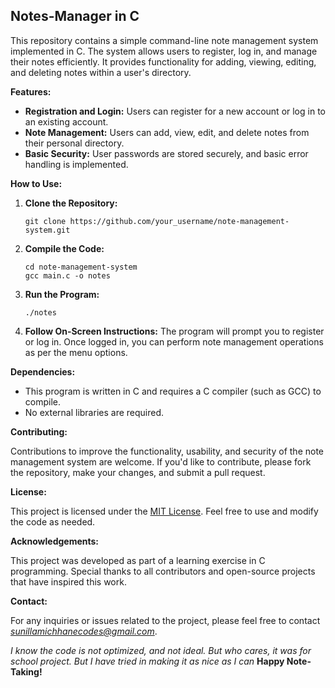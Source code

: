 ## Notes-Manager  in C


This repository contains a simple command-line note management system implemented in C. The system allows users to register, log in, and manage their notes efficiently. It provides functionality for adding, viewing, editing, and deleting notes within a user's directory.

**Features:**

- **Registration and Login:** Users can register for a new account or log in to an existing account.
- **Note Management:** Users can add, view, edit, and delete notes from their personal directory.
- **Basic Security:** User passwords are stored securely, and basic error handling is implemented.

**How to Use:**

1. **Clone the Repository:**
   ```
   git clone https://github.com/your_username/note-management-system.git
   ```

2. **Compile the Code:**
   ```
   cd note-management-system
   gcc main.c -o notes
   ```

3. **Run the Program:**
   ```
   ./notes
   ```

4. **Follow On-Screen Instructions:** The program will prompt you to register or log in. Once logged in, you can perform note management operations as per the menu options.

**Dependencies:**

- This program is written in C and requires a C compiler (such as GCC) to compile.
- No external libraries are required.

**Contributing:**

Contributions to improve the functionality, usability, and security of the note management system are welcome. If you'd like to contribute, please fork the repository, make your changes, and submit a pull request.

**License:**

This project is licensed under the [MIT License](LICENSE). Feel free to use and modify the code as needed.

**Acknowledgements:**

This project was developed as part of a learning exercise in C programming. Special thanks to all contributors and open-source projects that have inspired this work.

**Contact:**

For any inquiries or issues related to the project, please feel free to contact *sunillamichhanecodes@gmail.com*.

*I know the code is not optimized, and not ideal. But who cares, it was for school project. But I have tried in making it as nice as I can*
**Happy Note-Taking!**
